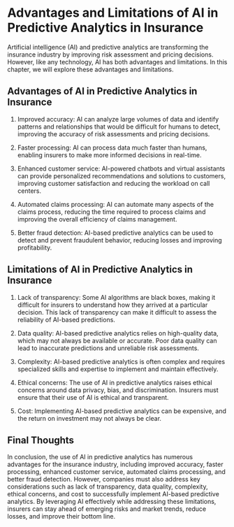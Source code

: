 Advantages and Limitations of AI in Predictive Analytics in Insurance
============================================================================================================================================

Artificial intelligence (AI) and predictive analytics are transforming the insurance industry by improving risk assessment and pricing decisions. However, like any technology, AI has both advantages and limitations. In this chapter, we will explore these advantages and limitations.

Advantages of AI in Predictive Analytics in Insurance
-----------------------------------------------------

1. Improved accuracy: AI can analyze large volumes of data and identify patterns and relationships that would be difficult for humans to detect, improving the accuracy of risk assessments and pricing decisions.

2. Faster processing: AI can process data much faster than humans, enabling insurers to make more informed decisions in real-time.

3. Enhanced customer service: AI-powered chatbots and virtual assistants can provide personalized recommendations and solutions to customers, improving customer satisfaction and reducing the workload on call centers.

4. Automated claims processing: AI can automate many aspects of the claims process, reducing the time required to process claims and improving the overall efficiency of claims management.

5. Better fraud detection: AI-based predictive analytics can be used to detect and prevent fraudulent behavior, reducing losses and improving profitability.

Limitations of AI in Predictive Analytics in Insurance
------------------------------------------------------

1. Lack of transparency: Some AI algorithms are black boxes, making it difficult for insurers to understand how they arrived at a particular decision. This lack of transparency can make it difficult to assess the reliability of AI-based predictions.

2. Data quality: AI-based predictive analytics relies on high-quality data, which may not always be available or accurate. Poor data quality can lead to inaccurate predictions and unreliable risk assessments.

3. Complexity: AI-based predictive analytics is often complex and requires specialized skills and expertise to implement and maintain effectively.

4. Ethical concerns: The use of AI in predictive analytics raises ethical concerns around data privacy, bias, and discrimination. Insurers must ensure that their use of AI is ethical and transparent.

5. Cost: Implementing AI-based predictive analytics can be expensive, and the return on investment may not always be clear.

Final Thoughts
--------------

In conclusion, the use of AI in predictive analytics has numerous advantages for the insurance industry, including improved accuracy, faster processing, enhanced customer service, automated claims processing, and better fraud detection. However, companies must also address key considerations such as lack of transparency, data quality, complexity, ethical concerns, and cost to successfully implement AI-based predictive analytics. By leveraging AI effectively while addressing these limitations, insurers can stay ahead of emerging risks and market trends, reduce losses, and improve their bottom line.
